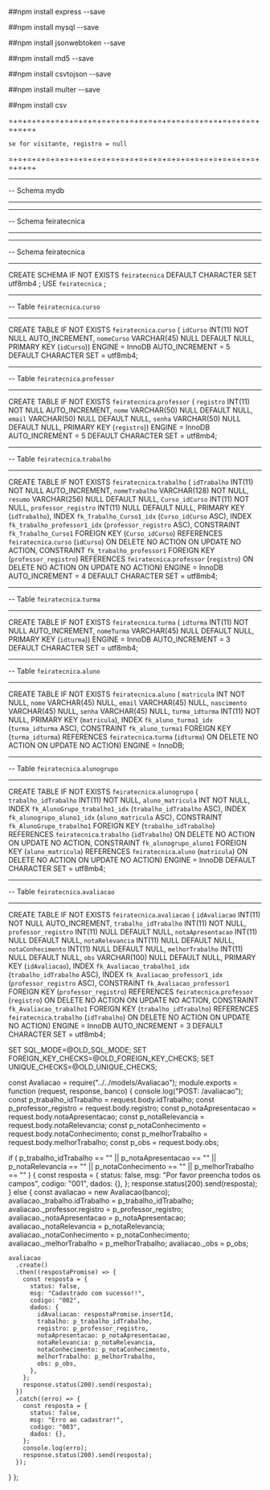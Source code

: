 ##npm install express --save

##npm install mysql --save

##npm install jsonwebtoken --save

##npm install md5 --save

##npm install csvtojson --save

##npm install multer --save

##npm install csv

=+=+=+=+=+=+=+=+=+=+=+=+=+=+=+=+=+=+=+=+=+=+=+=+=+=+=+=+=+=+

    se for visitante, registro = null

=+=+=+=+=+=+=+=+=+=+=+=+=+=+=+=+=+=+=+=+=+=+=+=+=+=+=+=+=+=+

---

-- Schema mydb

---

---

-- Schema feiratecnica

---

---

-- Schema feiratecnica

---

CREATE SCHEMA IF NOT EXISTS `feiratecnica` DEFAULT CHARACTER SET utf8mb4 ;
USE `feiratecnica` ;

---

-- Table `feiratecnica`.`curso`

---

CREATE TABLE IF NOT EXISTS `feiratecnica`.`curso` (
`idCurso` INT(11) NOT NULL AUTO_INCREMENT,
`nomeCurso` VARCHAR(45) NULL DEFAULT NULL,
PRIMARY KEY (`idCurso`))
ENGINE = InnoDB
AUTO_INCREMENT = 5
DEFAULT CHARACTER SET = utf8mb4;

---

-- Table `feiratecnica`.`professor`

---

CREATE TABLE IF NOT EXISTS `feiratecnica`.`professor` (
`registro` INT(11) NOT NULL AUTO_INCREMENT,
`nome` VARCHAR(50) NULL DEFAULT NULL,
`email` VARCHAR(50) NULL DEFAULT NULL,
`senha` VARCHAR(50) NULL DEFAULT NULL,
PRIMARY KEY (`registro`))
ENGINE = InnoDB
AUTO_INCREMENT = 5
DEFAULT CHARACTER SET = utf8mb4;

---

-- Table `feiratecnica`.`trabalho`

---

CREATE TABLE IF NOT EXISTS `feiratecnica`.`trabalho` (
`idTrabalho` INT(11) NOT NULL AUTO_INCREMENT,
`nomeTrabalho` VARCHAR(128) NOT NULL,
`resumo` VARCHAR(256) NULL DEFAULT NULL,
`Curso_idCurso` INT(11) NOT NULL,
`professor_registro` INT(11) NULL DEFAULT NULL,
PRIMARY KEY (`idTrabalho`),
INDEX `fk_Trabalho_Curso1_idx` (`Curso_idCurso` ASC),
INDEX `fk_trabalho_professor1_idx` (`professor_registro` ASC),
CONSTRAINT `fk_Trabalho_Curso1`
FOREIGN KEY (`Curso_idCurso`)
REFERENCES `feiratecnica`.`curso` (`idCurso`)
ON DELETE NO ACTION
ON UPDATE NO ACTION,
CONSTRAINT `fk_trabalho_professor1`
FOREIGN KEY (`professor_registro`)
REFERENCES `feiratecnica`.`professor` (`registro`)
ON DELETE NO ACTION
ON UPDATE NO ACTION)
ENGINE = InnoDB
AUTO_INCREMENT = 4
DEFAULT CHARACTER SET = utf8mb4;

---

-- Table `feiratecnica`.`turma`

---

CREATE TABLE IF NOT EXISTS `feiratecnica`.`turma` (
`idturma` INT(11) NOT NULL AUTO_INCREMENT,
`nomeTurma` VARCHAR(45) NULL DEFAULT NULL,
PRIMARY KEY (`idturma`))
ENGINE = InnoDB
AUTO_INCREMENT = 3
DEFAULT CHARACTER SET = utf8mb4;

---

-- Table `feiratecnica`.`aluno`

---

CREATE TABLE IF NOT EXISTS `feiratecnica`.`aluno` (
`matricula` INT NOT NULL,
`nome` VARCHAR(45) NULL,
`email` VARCHAR(45) NULL,
`nascimento` VARCHAR(45) NULL,
`senha` VARCHAR(45) NULL,
`turma_idturma` INT(11) NOT NULL,
PRIMARY KEY (`matricula`),
INDEX `fk_aluno_turma1_idx` (`turma_idturma` ASC),
CONSTRAINT `fk_aluno_turma1`
FOREIGN KEY (`turma_idturma`)
REFERENCES `feiratecnica`.`turma` (`idturma`)
ON DELETE NO ACTION
ON UPDATE NO ACTION)
ENGINE = InnoDB;

---

-- Table `feiratecnica`.`alunogrupo`

---

CREATE TABLE IF NOT EXISTS `feiratecnica`.`alunogrupo` (
`trabalho_idTrabalho` INT(11) NOT NULL,
`aluno_matricula` INT NOT NULL,
INDEX `fk_AlunoGrupo_trabalho1_idx` (`trabalho_idTrabalho` ASC),
INDEX `fk_alunogrupo_aluno1_idx` (`aluno_matricula` ASC),
CONSTRAINT `fk_AlunoGrupo_trabalho1`
FOREIGN KEY (`trabalho_idTrabalho`)
REFERENCES `feiratecnica`.`trabalho` (`idTrabalho`)
ON DELETE NO ACTION
ON UPDATE NO ACTION,
CONSTRAINT `fk_alunogrupo_aluno1`
FOREIGN KEY (`aluno_matricula`)
REFERENCES `feiratecnica`.`aluno` (`matricula`)
ON DELETE NO ACTION
ON UPDATE NO ACTION)
ENGINE = InnoDB
DEFAULT CHARACTER SET = utf8mb4;

---

-- Table `feiratecnica`.`avaliacao`

---

CREATE TABLE IF NOT EXISTS `feiratecnica`.`avaliacao` (
`idAvaliacao` INT(11) NOT NULL AUTO_INCREMENT,
`trabalho_idTrabalho` INT(11) NOT NULL,
`professor_registro` INT(11) NULL DEFAULT NULL,
`notaApresentacao` INT(11) NULL DEFAULT NULL,
`notaRelevancia` INT(11) NULL DEFAULT NULL,
`notaConhecimento` INT(11) NULL DEFAULT NULL,
`melhorTrabalho` INT(11) NULL DEFAULT NULL,
`obs` VARCHAR(100) NULL DEFAULT NULL,
PRIMARY KEY (`idAvaliacao`),
INDEX `fk_Avaliacao_trabalho1_idx` (`trabalho_idTrabalho` ASC),
INDEX `fk_Avaliacao_professor1_idx` (`professor_registro` ASC),
CONSTRAINT `fk_Avaliacao_professor1`
FOREIGN KEY (`professor_registro`)
REFERENCES `feiratecnica`.`professor` (`registro`)
ON DELETE NO ACTION
ON UPDATE NO ACTION,
CONSTRAINT `fk_Avaliacao_trabalho1`
FOREIGN KEY (`trabalho_idTrabalho`)
REFERENCES `feiratecnica`.`trabalho` (`idTrabalho`)
ON DELETE NO ACTION
ON UPDATE NO ACTION)
ENGINE = InnoDB
AUTO_INCREMENT = 3
DEFAULT CHARACTER SET = utf8mb4;

SET SQL_MODE=@OLD_SQL_MODE;
SET FOREIGN_KEY_CHECKS=@OLD_FOREIGN_KEY_CHECKS;
SET UNIQUE_CHECKS=@OLD_UNIQUE_CHECKS;

const Avaliacao = require("../../models/Avaliacao");
module.exports = function (request, response, banco) {
console.log("POST: /avaliacao");
const p_trabalho_idTrabalho = request.body.idTrabalho;
const p_professor_registro = request.body.registro;
const p_notaApresentacao = request.body.notaApresentacao;
const p_notaRelevancia = request.body.notaRelevancia;
const p_notaConhecimento = request.body.notaConhecimento;
const p_melhorTrabalho = request.body.melhorTrabalho;
const p_obs = request.body.obs;

if (
p_trabalho_idTrabalho == "" ||
p_notaApresentacao == "" ||
p_notaRelevancia == "" ||
p_notaConhecimento == "" ||
p_melhorTrabalho == ""
) {
const resposta = {
status: false,
msg: "Por favor preencha todos os campos",
codigo: "001",
dados: {},
};
response.status(200).send(resposta);
} else {
const avaliacao = new Avaliacao(banco);
avaliacao.\_trabalho.idTrabalho = p_trabalho_idTrabalho;
avaliacao.\_professor.registro = p_professor_registro;
avaliacao.\_notaApresentacao = p_notaApresentacao;
avaliacao.\_notaRelevancia = p_notaRelevancia;
avaliacao.\_notaConhecimento = p_notaConhecimento;
avaliacao.\_melhorTrabalho = p_melhorTrabalho;
avaliacao.\_obs = p_obs;

    avaliacao
      .create()
      .then((respostaPromise) => {
        const resposta = {
          status: false,
          msg: "Cadastrado com sucesso!!",
          codigo: "002",
          dados: {
            idAvaliacao: respostaPromise.insertId,
            trabalho: p_trabalho_idTrabalho,
            registro: p_professor_registro,
            notaApresentacao: p_notaApresentacao,
            notaRelevancia: p_notaRelevancia,
            notaConhecimento: p_notaConhecimento,
            melhorTrabalho: p_melhorTrabalho,
            obs: p_obs,
          },
        };
        response.status(200).send(resposta);
      })
      .catch((erro) => {
        const resposta = {
          status: false,
          msg: "Erro ao cadastrar!",
          codigo: "003",
          dados: {},
        };
        console.log(erro);
        response.status(200).send(resposta);
      });

}
};
